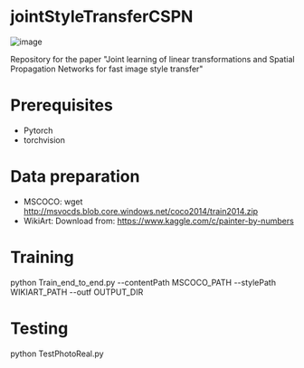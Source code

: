# jointStyleTransferCSPN
![image](https://user-images.githubusercontent.com/100408137/156234813-055a90d6-8334-4deb-b35e-89e6a8487e88.png)

Repository for the paper "Joint learning of linear transformations and Spatial Propagation Networks for fast image style transfer"

# Prerequisites
- Pytorch
- torchvision


# Data preparation
- MSCOCO:
  wget http://msvocds.blob.core.windows.net/coco2014/train2014.zip
- WikiArt:
  Download from: https://www.kaggle.com/c/painter-by-numbers
  
  
 # Training
 python Train_end_to_end.py --contentPath MSCOCO_PATH --stylePath WIKIART_PATH --outf OUTPUT_DIR
 
 # Testing
 python TestPhotoReal.py
  
